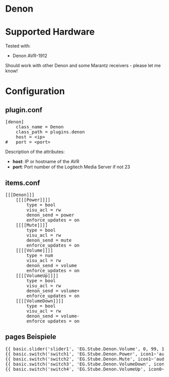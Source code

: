 # Denon

# Supported Hardware

Tested with:
* Denon AVR-1912

Should work with other Denon and some Marantz receivers - please let me know!

# Configuration

## plugin.conf

<pre>
[denon]
    class_name = Denon
    class_path = plugins.denon
    host = &lt;ip&gt;
#   port = &lt;port&gt;
</pre>

Description of the attributes:

* __host__: IP or hostname of the AVR
* __port__: Port number of the Logitech Media Server if not 23

## items.conf

<pre>
[[[Denon]]]
	[[[[Power]]]]
		type = bool
		visu_acl = rw
		denon_send = power
		enforce_updates = on
	[[[[Mute]]]]
		type = bool
		visu_acl = rw
		denon_send = mute
		enforce_updates = on
	[[[[Volume]]]]
		type = num
		visu_acl = rw
		denon_send = volume
		enforce_updates = on
	[[[[VolumeUp]]]]
		type = bool
		visu_acl = rw
		denon_send = volume+
		enforce_updates = on
	[[[[VolumeDown]]]]
		type = bool
		visu_acl = rw
		denon_send = volume-
		enforce_updates = on
</pre>

## pages Beispiele

<pre>
{{ basic.slider('slider1', 'EG.Stube.Denon.Volume', 0, 99, 1) }}
{{ basic.switch('switch1', 'EG.Stube.Denon.Power', icon1~'audio_audio.png', icon0~'audio_audio.png') }}  Verstärker
{{ basic.switch('switch2', 'EG.Stube.Denon.Mute', icon1~'audio_volume_mute.png', icon0~'audio_volume_mute.png') }}  Mute
{{ basic.switch('switch3', 'EG.Stube.Denon.VolumeDown', icon0~'control_minus.svg', icon0~'control_minus.svg') }}  Vol-
{{ basic.switch('switch4', 'EG.Stube.Denon.VolumeUp', icon0~'control_plus.svg', icon0~'control_plus.svg') }}  Vol+
</pre>